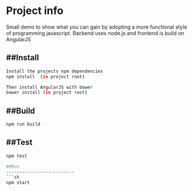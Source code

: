 Project info
=========

Small demo to show what you can gain by adopting a more functional style of programming javascript.
Backend uses node.js and frontend is build on AngularJS


##Install
--------------

```sh
Install the projects npm dependencies
npm install  (in project root)

Then install AngularJS with bower
bower install (in project root)
```

##Build
--------------------------
```sh
npm run build
```

##Test
--------------------------
```sh
npm test

##Run
--------------------------
```sh
npm start
```
